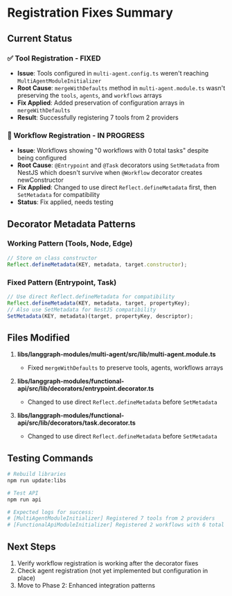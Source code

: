 # Registration Fixes Summary

## Current Status

### ✅ Tool Registration - FIXED

- **Issue**: Tools configured in `multi-agent.config.ts` weren't reaching `MultiAgentModuleInitializer`
- **Root Cause**: `mergeWithDefaults` method in `multi-agent.module.ts` wasn't preserving the `tools`, `agents`, and `workflows` arrays
- **Fix Applied**: Added preservation of configuration arrays in `mergeWithDefaults`
- **Result**: Successfully registering 7 tools from 2 providers

### 🔄 Workflow Registration - IN PROGRESS

- **Issue**: Workflows showing "0 workflows with 0 total tasks" despite being configured
- **Root Cause**: `@Entrypoint` and `@Task` decorators using `SetMetadata` from NestJS which doesn't survive when `@Workflow` decorator creates newConstructor
- **Fix Applied**: Changed to use direct `Reflect.defineMetadata` first, then `SetMetadata` for compatibility
- **Status**: Fix applied, needs testing

## Decorator Metadata Patterns

### Working Pattern (Tools, Node, Edge)

```typescript
// Store on class constructor
Reflect.defineMetadata(KEY, metadata, target.constructor);
```

### Fixed Pattern (Entrypoint, Task)

```typescript
// Use direct Reflect.defineMetadata for compatibility
Reflect.defineMetadata(KEY, metadata, target, propertyKey);
// Also use SetMetadata for NestJS compatibility
SetMetadata(KEY, metadata)(target, propertyKey, descriptor);
```

## Files Modified

1. **libs/langgraph-modules/multi-agent/src/lib/multi-agent.module.ts**

   - Fixed `mergeWithDefaults` to preserve tools, agents, workflows arrays

2. **libs/langgraph-modules/functional-api/src/lib/decorators/entrypoint.decorator.ts**

   - Changed to use direct `Reflect.defineMetadata` before `SetMetadata`

3. **libs/langgraph-modules/functional-api/src/lib/decorators/task.decorator.ts**
   - Changed to use direct `Reflect.defineMetadata` before `SetMetadata`

## Testing Commands

```bash
# Rebuild libraries
npm run update:libs

# Test API
npm run api

# Expected logs for success:
# [MultiAgentModuleInitializer] Registered 7 tools from 2 providers
# [FunctionalApiModuleInitializer] Registered 2 workflows with 6 total tasks
```

## Next Steps

1. Verify workflow registration is working after the decorator fixes
2. Check agent registration (not yet implemented but configuration in place)
3. Move to Phase 2: Enhanced integration patterns
